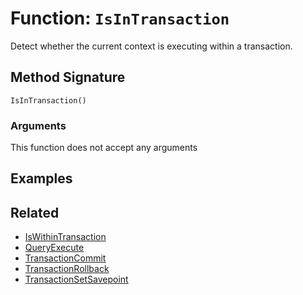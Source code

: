 [comment]: # (Note: This documentation is generated dynamically in the build process.  To modify the contents, change the javadoc on the _invoke method of the BIF class)

# Function: `IsInTransaction`

Detect whether the current context is executing within a transaction.

## Method Signature

```
IsInTransaction()
```

### Arguments

This function does not accept any arguments

## Examples



## Related

  * [IsWithinTransaction](./IsWithinTransaction.md)
  * [QueryExecute](./QueryExecute.md)
  * [TransactionCommit](./TransactionCommit.md)
  * [TransactionRollback](./TransactionRollback.md)
  * [TransactionSetSavepoint](./TransactionSetSavepoint.md)
